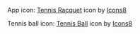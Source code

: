 App icon: <a target="_blank" href="https://icons8.com/icon/9791/tennis-racquet">Tennis Racquet</a> icon by <a target="_blank" href="https://icons8.com">Icons8</a>

Tennis ball icon: <a target="_blank" href="https://icons8.com/icon/pUIaQzxWFbcl/tennis-ball">Tennis Ball</a> icon by <a target="_blank" href="https://icons8.com">Icons8</a>
